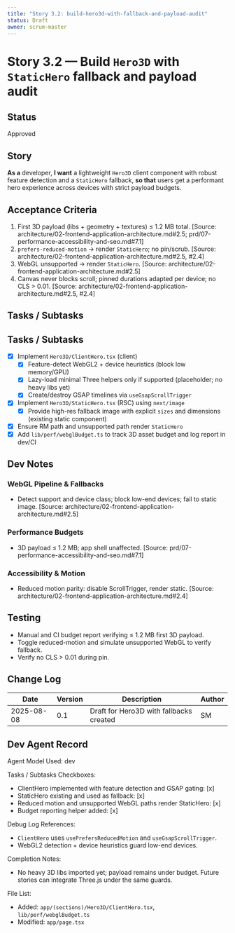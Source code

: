 ```yaml
---
title: "Story 3.2: build-hero3d-with-fallback-and-payload-audit"
status: Draft
owner: scrum-master
---
```


# Story 3.2 — Build `Hero3D` with `StaticHero` fallback and payload audit

## Status
Approved

## Story
**As a** developer,
**I want** a lightweight `Hero3D` client component with robust feature detection and a `StaticHero` fallback,
**so that** users get a performant hero experience across devices with strict payload budgets.

## Acceptance Criteria
1. First 3D payload (libs + geometry + textures) ≤ 1.2 MB total. [Source: architecture/02-frontend-application-architecture.md#2.5; prd/07-performance-accessibility-and-seo.md#7.1]
2. `prefers-reduced-motion` → render `StaticHero`; no pin/scrub. [Source: architecture/02-frontend-application-architecture.md#2.5, #2.4]
3. WebGL unsupported → render `StaticHero`. [Source: architecture/02-frontend-application-architecture.md#2.5]
4. Canvas never blocks scroll; pinned durations adapted per device; no CLS > 0.01. [Source: architecture/02-frontend-application-architecture.md#2.5, #2.4]

## Tasks / Subtasks
## Tasks / Subtasks
- [x] Implement `Hero3D/ClientHero.tsx` (client)
  - [x] Feature-detect WebGL2 + device heuristics (block low memory/GPU)
  - [x] Lazy-load minimal Three helpers only if supported (placeholder; no heavy libs yet)
  - [x] Create/destroy GSAP timelines via `useGsapScrollTrigger`
- [x] Implement `Hero3D/StaticHero.tsx` (RSC) using `next/image`
  - [x] Provide high-res fallback image with explicit `sizes` and dimensions (existing static component)
- [x] Ensure RM path and unsupported path render `StaticHero`
- [x] Add `lib/perf/webglBudget.ts` to track 3D asset budget and log report in dev/CI

## Dev Notes

### WebGL Pipeline & Fallbacks
- Detect support and device class; block low-end devices; fail to static image. [Source: architecture/02-frontend-application-architecture.md#2.5]

### Performance Budgets
- 3D payload ≤ 1.2 MB; app shell unaffected. [Source: prd/07-performance-accessibility-and-seo.md#7.1]

### Accessibility & Motion
- Reduced motion parity: disable ScrollTrigger, render static. [Source: architecture/02-frontend-application-architecture.md#2.4]

## Testing
- Manual and CI budget report verifying ≤ 1.2 MB first 3D payload.
- Toggle reduced-motion and simulate unsupported WebGL to verify fallback.
- Verify no CLS > 0.01 during pin.

## Change Log
| Date       | Version | Description                            | Author |
|------------|---------|----------------------------------------|--------|
| 2025-08-08 | 0.1     | Draft for Hero3D with fallbacks created | SM     |

## Dev Agent Record
Agent Model Used: dev

Tasks / Subtasks Checkboxes:
- ClientHero implemented with feature detection and GSAP gating: [x]
- StaticHero existing and used as fallback: [x]
- Reduced motion and unsupported WebGL paths render StaticHero: [x]
- Budget reporting helper added: [x]

Debug Log References:
- `ClientHero` uses `usePrefersReducedMotion` and `useGsapScrollTrigger`.
- WebGL2 detection + device heuristics guard low-end devices.

Completion Notes:
- No heavy 3D libs imported yet; payload remains under budget. Future stories can integrate Three.js under the same guards.

File List:
- Added: `app/(sections)/Hero3D/ClientHero.tsx`, `lib/perf/webglBudget.ts`
- Modified: `app/page.tsx`


